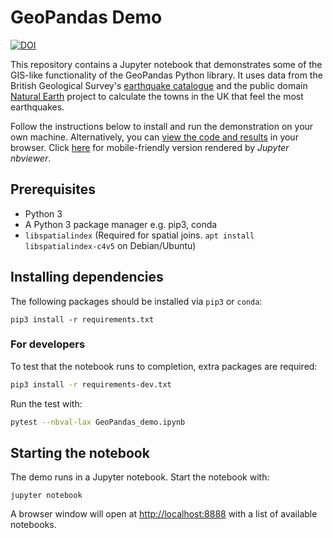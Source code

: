 # GeoPandas Demo

[![DOI](https://zenodo.org/badge/140001231.svg)](https://zenodo.org/badge/latestdoi/140001231)

This repository contains a Jupyter notebook that demonstrates some of the
GIS-like functionality of the GeoPandas Python library. It uses data from the
British Geological Survey's [earthquake catalogue](http://earthquakes.bgs.ac.uk/earthquakes/dataSearch.html) and the
public domain [Natural Earth](http://www.naturalearthdata.com) project to calculate the towns in the UK that feel the
most earthquakes.

Follow the instructions below to install and run the demonstration on your own
machine. Alternatively, you can [view the code and
results](GeoPandas_demo.ipynb) in your browser.
Click [here](https://nbviewer.jupyter.org/github/BritishGeologicalSurvey/geopandas-demo/blob/master/GeoPandas_demo.ipynb)
for mobile-friendly version rendered by _Jupyter nbviewer_.

## Prerequisites

+ Python 3
+ A Python 3 package manager e.g. pip3, conda
+ `libspatialindex` (Required for spatial joins. `apt install
  libspatialindex-c4v5` on Debian/Ubuntu)

## Installing dependencies

The following packages should be installed via `pip3` or `conda`:

```
pip3 install -r requirements.txt
```

### For developers

To test that the notebook runs to completion, extra packages are required:

```bash
pip3 install -r requirements-dev.txt
```

Run the test with:

```bash
pytest --nbval-lax GeoPandas_demo.ipynb
```

## Starting the notebook

The demo runs in a Jupyter notebook. Start the notebook with:

```
jupyter notebook
```

A browser window will open at [http://localhost:8888](http://localhost:8888)
with a list of available notebooks.
